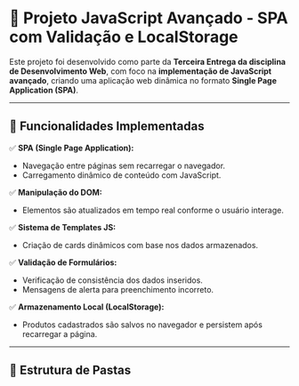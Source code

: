 # 🧠 Projeto JavaScript Avançado - SPA com Validação e LocalStorage

Este projeto foi desenvolvido como parte da **Terceira Entrega da disciplina de Desenvolvimento Web**, com foco na **implementação de JavaScript avançado**, criando uma aplicação web dinâmica no formato **Single Page Application (SPA)**.

---

## 🚀 Funcionalidades Implementadas

✅ **SPA (Single Page Application):**  
- Navegação entre páginas sem recarregar o navegador.  
- Carregamento dinâmico de conteúdo com JavaScript.

✅ **Manipulação do DOM:**  
- Elementos são atualizados em tempo real conforme o usuário interage.

✅ **Sistema de Templates JS:**  
- Criação de cards dinâmicos com base nos dados armazenados.  

✅ **Validação de Formulários:**  
- Verificação de consistência dos dados inseridos.  
- Mensagens de alerta para preenchimento incorreto.  

✅ **Armazenamento Local (LocalStorage):**  
- Produtos cadastrados são salvos no navegador e persistem após recarregar a página.

---

## 🧩 Estrutura de Pastas

